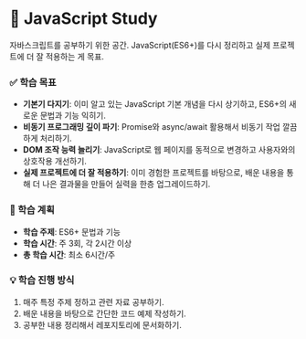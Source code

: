 # 🚀 JavaScript Study

자바스크립트를 공부하기 위한 공간. JavaScript(ES6+)를 다시 정리하고 실제 프로젝트에 더 잘 적용하는 게 목표.
<br />

### ✅ 학습 목표

- **기본기 다지기**: 이미 알고 있는 JavaScript 기본 개념을 다시 상기하고, ES6+의 새로운 문법과 기능 익히기.
- **비동기 프로그래밍 깊이 파기**: Promise와 async/await 활용해서 비동기 작업 깔끔하게 처리하기.
- **DOM 조작 능력 늘리기**: JavaScript로 웹 페이지를 동적으로 변경하고 사용자와의 상호작용 개선하기.
- **실제 프로젝트에 더 잘 적용하기**: 이미 경험한 프로젝트를 바탕으로, 배운 내용을 통해 더 나은 결과물을 만들어 실력을 한층 업그레이드하기.

### 📌 학습 계획

- **학습 주제**: ES6+ 문법과 기능
- **학습 시간**: 주 3회, 각 2시간 이상
- **총 학습 시간**: 최소 6시간/주

### 💡 학습 진행 방식

1. 매주 특정 주제 정하고 관련 자료 공부하기.
2. 배운 내용을 바탕으로 간단한 코드 예제 작성하기.
3. 공부한 내용 정리해서 레포지토리에 문서화하기.
